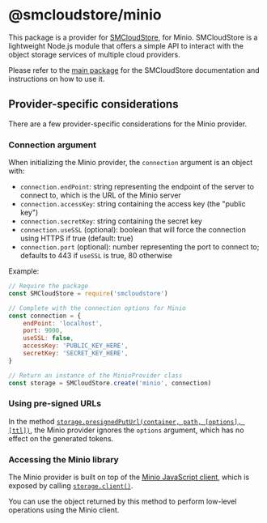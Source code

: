# @smcloudstore/minio

This package is a provider for [SMCloudStore](https://github.com/ItalyPaleAle/SMCloudStore), for Minio. SMCloudStore is a lightweight Node.js module that offers a simple API to interact with the object storage services of multiple cloud providers.

Please refer to the [main package](https://github.com/ItalyPaleAle/SMCloudStore) for the SMCloudStore documentation and instructions on how to use it.

## Provider-specific considerations

There are a few provider-specific considerations for the Minio provider.

### Connection argument

When initializing the Minio provider, the `connection` argument is an object with:

- `connection.endPoint`: string representing the endpoint of the server to connect to, which is the URL of the Minio server
- `connection.accessKey`: string containing the access key (the "public key")
- `connection.secretKey`: string containing the secret key
- `connection.useSSL` (optional): boolean that will force the connection using HTTPS if true (default: true)
- `connection.port` (optional): number representing the port to connect to; defaults to 443 if `useSSL` is true, 80 otherwise

Example:

````js
// Require the package
const SMCloudStore = require('smcloudstore')

// Complete with the connection options for Minio
const connection = {
    endPoint: 'localhost',
    port: 9000,
    useSSL: false,
    accessKey: 'PUBLIC_KEY_HERE',
    secretKey: 'SECRET_KEY_HERE',
}

// Return an instance of the MinioProvider class
const storage = SMCloudStore.create('minio', connection)
````

### Using pre-signed URLs

In the method [`storage.presignedPutUrl(container, path, [options], [ttl])`](https://italypaleale.github.io/SMCloudStore/classes/minio.minioprovider.html#presignedputurl), the Minio provider ignores the `options` argument, which has no effect on the generated tokens.

### Accessing the Minio library

The Minio provider is built on top of the [Minio JavaScript client](https://github.com/minio/minio-js), which is exposed by calling [`storage.client()`](https://italypaleale.github.io/SMCloudStore/classes/minio.minioprovider.html#client).

You can use the object returned by this method to perform low-level operations using the Minio client.
